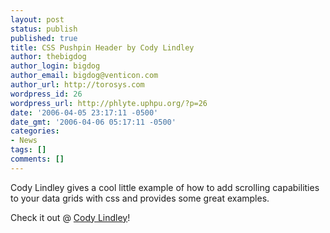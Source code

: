```yaml
---
layout: post
status: publish
published: true
title: CSS Pushpin Header by Cody Lindley
author: thebigdog
author_login: bigdog
author_email: bigdog@venticon.com
author_url: http://torosys.com
wordpress_id: 26
wordpress_url: http://phlyte.uphpu.org/?p=26
date: '2006-04-05 23:17:11 -0500'
date_gmt: '2006-04-06 05:17:11 -0500'
categories:
- News
tags: []
comments: []
---
```

<p>Cody Lindley gives a cool little example of how to add scrolling capabilities to your data grids with css and provides some great examples.</p>
<p>Check it out @ <a href="http://codylindley.com/CSS/249/pushspin-header-a-simplified-data-grid-with-a-stationary-header">Cody Lindley</a>!</p>
